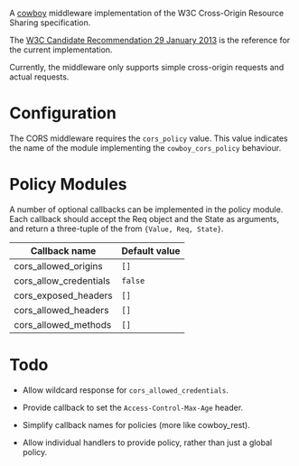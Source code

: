 A [cowboy](https://github.com/extend/cowboy) middleware implementation
of the W3C Cross-Origin Resource Sharing specification.

The [W3C Candidate Recommendation 29 January
2013](http://www.w3.org/TR/2013/CR-cors-20130129/) is the reference
for the current implementation.

Currently, the middleware only supports simple cross-origin requests
and actual requests.

# Configuration

The CORS middleware requires the `cors_policy` value.  This value
indicates the name of the module implementing the `cowboy_cors_policy`
behaviour.

# Policy Modules

A number of optional callbacks can be implemented in the policy
module.  Each callback should accept the Req object and the State as
arguments, and return a three-tuple of the from `{Value, Req, State}`.

| Callback name          | Default value             |
| ---------------------- | ------------------------- |
| cors_allowed_origins   | `[]`                      |
| cors_allow_credentials | `false`                   |
| cors_exposed_headers   | `[]`                      |
| cors_allowed_headers   | `[]`                      |
| cors_allowed_methods   | `[]`                      |

# Todo

* Allow wildcard response for `cors_allowed_credentials`.

* Provide callback to set the `Access-Control-Max-Age` header.

* Simplify callback names for policies (more like cowboy_rest).

* Allow individual handlers to provide policy, rather than just a
  global policy.
